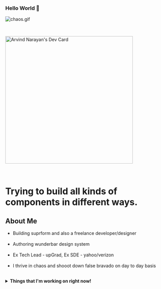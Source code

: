 ### Hello World 👋

![chaos.gif](https://media1.giphy.com/media/l378BzHA5FwWFXVSg/giphy.gif?cid=ecf05e478gbpnf3m2vxf0y5t5831rcrbbgx5rars4s2p8nin&rid=giphy.gif&ct=g)

&nbsp;

<a href="https://app.daily.dev/thearvindnaraya"><img src="https://api.daily.dev/devcards/ba04a78a24424cefb9819e40bd8e81c2.png?r=zs2" width="400" alt="Arvind Narayan's Dev Card"/></a>

&nbsp;

# Trying to build all kinds of components in different ways.

## About Me

<ul>
 <li>Building suprform and also a freelance developer/designer</li>
 <br/>
 <li>Authoring wunderbar design system </li>
 <br/>
 <li>Ex Tech Lead - upGrad, Ex SDE - yahoo/verizon</li>
 <br/>
 <li>I thrive in chaos and shooot down false bravado on day to day basis</li>
 <br/>
</ul>

<details>
 <summary><strong>Things that I'm working on right now!</strong></summary>
 <ul>
   <li> Building/Architecting a high performing PWA/Webapp for upGrad's LMS. </li>
   <li> Learning and Reaserching on Digital Products (baby steps to becomming a PM)</li>
   <li> Learning Golang. </li>
   <li> Building a Online Timed Assessments and Quizes for upGrad. </li>
   <li> Building a Minimal Design System</li>
  </ul>
</details>
